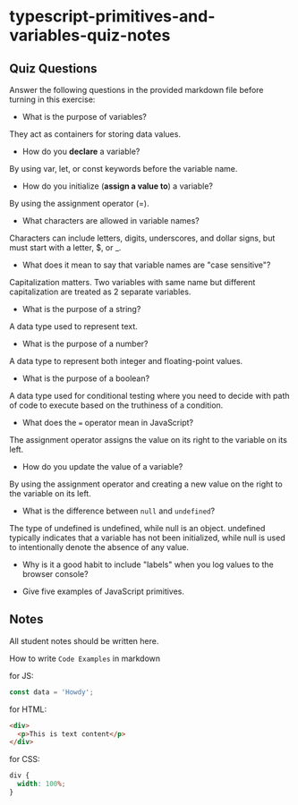 # typescript-primitives-and-variables-quiz-notes

## Quiz Questions

Answer the following questions in the provided markdown file before turning in this exercise:

- What is the purpose of variables?

They act as containers for storing data values.

- How do you **declare** a variable?

By using var, let, or const keywords before the variable name.

- How do you initialize (**assign a value to**) a variable?

By using the assignment operator (=).

- What characters are allowed in variable names?

Characters can include letters, digits, underscores, and dollar signs, but must start with a letter, $, or \_.

- What does it mean to say that variable names are "case sensitive"?

Capitalization matters. Two variables with same name but different capitalization are treated as 2 separate variables.

- What is the purpose of a string?

A data type used to represent text.

- What is the purpose of a number?

A data type to represent both integer and floating-point values.

- What is the purpose of a boolean?

A data type used for conditional testing where you need to decide with path of code to execute based on the truthiness of a condition.

- What does the `=` operator mean in JavaScript?

The assignment operator assigns the value on its right to the variable on its left.

- How do you update the value of a variable?

By using the assignment operator and creating a new value on the right to the variable on its left.

- What is the difference between `null` and `undefined`?

The type of undefined is undefined, while null is an object. undefined typically indicates that a variable has not been initialized, while null is used to intentionally denote the absence of any value.

- Why is it a good habit to include "labels" when you log values to the browser console?

- Give five examples of JavaScript primitives.

## Notes

All student notes should be written here.

How to write `Code Examples` in markdown

for JS:

```javascript
const data = 'Howdy';
```

for HTML:

```html
<div>
  <p>This is text content</p>
</div>
```

for CSS:

```css
div {
  width: 100%;
}
```
